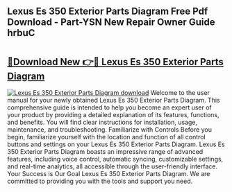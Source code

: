 ## Lexus Es 350 Exterior Parts Diagram Free Pdf Download - Part-YSN New Repair Owner Guide hrbuC

# <h2><a href="http://dfs8uwg.blite.top/?on=Lexus+Es+350+Exterior+Parts+Diagram">🔗Download New 👉🔴 Lexus Es 350 Exterior Parts Diagram</a></h2>

[![Lexus Es 350 Exterior Parts Diagram download](https://i.imgur.com/lujVjoI.png)](http://dfs8uwg.blite.top/?on=Lexus+Es+350+Exterior+Parts+Diagram)
Welcome to the user manual for your newly obtained Lexus Es 350 Exterior Parts Diagram. This comprehensive guide is intended to help you become an expert user of your product by providing a detailed explanation of its features, functions, and benefits. You will find clear instructions for installation, usage, maintenance, and troubleshooting. Familiarize with Controls Before you begin, familiarize yourself with the location and function of all control buttons and settings on your Lexus Es 350 Exterior Parts Diagram. Lexus Es 350 Exterior Parts Diagram boasts an impressive range of advanced features, including voice control, automatic syncing, customizable settings, and real-time analytics, all accessible through the user-friendly interface. Your Success is Our Goal Lexus Es 350 Exterior Parts Diagram. We are committed to providing you with the tools and support you need.
